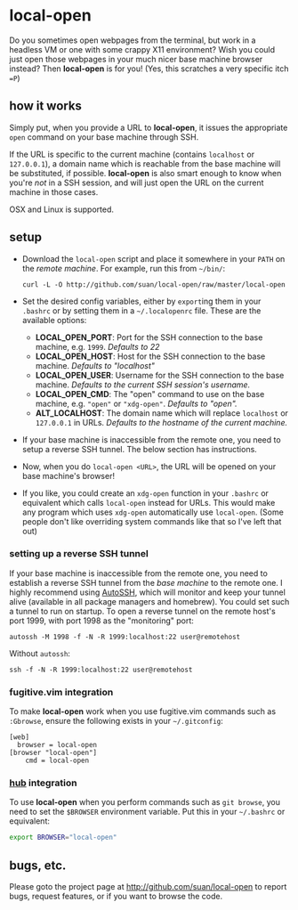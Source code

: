local-open
==========
Do you sometimes open webpages from the terminal, but work in a headless VM or one with some crappy X11 environment? Wish you could just open those webpages in your much nicer base machine browser instead? Then **local-open** is for you! (Yes, this scratches a very specific itch `=P`)

how it works
------------
Simply put, when you provide a URL to **local-open**, it issues the appropriate `open` command on your base machine through SSH.

If the URL is specific to the current machine (contains `localhost` or `127.0.0.1`), a domain name which is reachable from the base machine will be substituted, if possible. **local-open** is also smart enough to know when you're *not* in a SSH session, and will just open the URL on the current machine in those cases.

OSX and Linux is supported.

setup
-----
- Download the `local-open` script and place it somewhere in your `PATH` on the *remote machine*. For example, run this from `~/bin/`:

    ```
    curl -L -O http://github.com/suan/local-open/raw/master/local-open
    ```
- Set the desired config variables, either by `export`ing them in your `.bashrc` or by setting them in a `~/.localopenrc` file. These are the available options:
  - **LOCAL_OPEN_PORT**: Port for the SSH connection to the base machine, e.g. `1999`. *Defaults to 22*
  - **LOCAL_OPEN_HOST**: Host for the SSH connection to the base machine. *Defaults to "localhost"*
  - **LOCAL_OPEN_USER**: Username for the SSH connection to the base machine. *Defaults to the current SSH session's username.*
  - **LOCAL_OPEN_CMD**: The "open" command to use on the base machine, e.g. `"open"` or `"xdg-open"`. *Defaults to "open".*
  - **ALT_LOCALHOST**: The domain name which will replace `localhost` or `127.0.0.1` in URLs. *Defaults to the hostname of the current machine.*
- If your base machine is inaccessible from the remote one, you need to setup a reverse SSH tunnel. The below section has instructions.
- Now, when you do `local-open <URL>`, the URL will be opened on your base machine's browser!
- If you like, you could create an `xdg-open` function in your `.bashrc` or equivalent which calls `local-open` instead for URLs. This would make any program which uses `xdg-open` automatically use `local-open`. (Some people don't like overriding system commands like that so I've left that out)

### setting up a reverse SSH tunnel
If your base machine is inaccessible from the remote one, you need to establish a reverse SSH tunnel from the *base machine* to the remote one. I highly recommend using [AutoSSH][autossh], which will monitor and keep your tunnel alive (available in all package managers and homebrew). You could set such a tunnel to run on startup. To open a reverse tunnel on the remote host's port 1999, with port 1998 as the "monitoring" port:

```
autossh -M 1998 -f -N -R 1999:localhost:22 user@remotehost
```
Without `autossh`:

```
ssh -f -N -R 1999:localhost:22 user@remotehost
```


### fugitive.vim integration ###
To make **local-open** work when you use fugitive.vim commands such as `:Gbrowse`, ensure the following exists in your `~/.gitconfig`:

```
[web]
  browser = local-open
[browser "local-open"]
	cmd = local-open
```

### [hub][hub_link] integration ###
To use **local-open** when you perform commands such as `git browse`, you need to set the `$BROWSER` environment variable. Put this in your `~/.bashrc` or equivalent:

```bash
export BROWSER="local-open"
```

bugs, etc.
----------
Please goto the project page at http://github.com/suan/local-open to report bugs, request features, or if you want to browse the code.



[autossh]: http://www.debianadmin.com/autossh-automatically-restart-ssh-sessions-and-tunnels.html
[hub_link]: https://github.com/defunkt/hub
